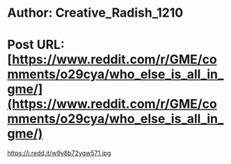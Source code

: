 # Author: Creative_Radish_1210
# Post URL: [https://www.reddit.com/r/GME/comments/o29cya/who_else_is_all_in_gme/](https://www.reddit.com/r/GME/comments/o29cya/who_else_is_all_in_gme/)


https://i.redd.it/w9y8b72ygw571.jpg